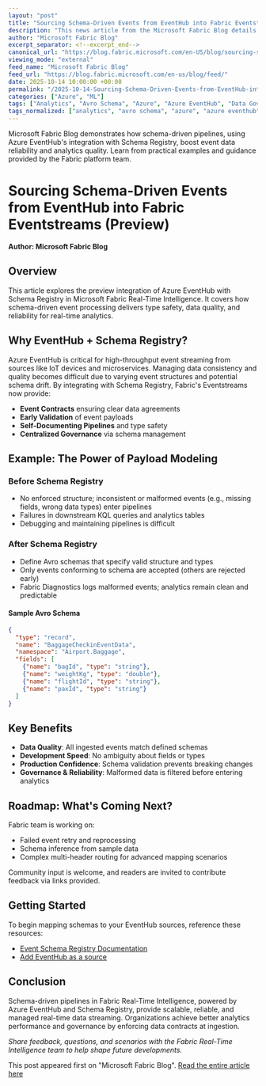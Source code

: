 ```yaml
---
layout: "post"
title: "Sourcing Schema-Driven Events from EventHub into Fabric Eventstreams (Preview)"
description: "This news article from the Microsoft Fabric Blog details how Azure EventHub now integrates with Schema Registry in Fabric Real-Time Intelligence. The piece explains the benefits of schema-driven, type-safe event processing, showing how schema validation at ingestion strengthens data quality, analytics reliability, and operational governance. It highlights scenarios, design motivations, example event payloads, and links to documentation for getting started."
author: "Microsoft Fabric Blog"
excerpt_separator: <!--excerpt_end-->
canonical_url: "https://blog.fabric.microsoft.com/en-US/blog/sourcing-schema-driven-events-from-eventhub-into-fabric-eventstreams-preview/"
viewing_mode: "external"
feed_name: "Microsoft Fabric Blog"
feed_url: "https://blog.fabric.microsoft.com/en-us/blog/feed/"
date: 2025-10-14 10:00:00 +00:00
permalink: "/2025-10-14-Sourcing-Schema-Driven-Events-from-EventHub-into-Fabric-Eventstreams-Preview.html"
categories: ["Azure", "ML"]
tags: ["Analytics", "Avro Schema", "Azure", "Azure EventHub", "Data Governance", "Data Quality", "Event Processing", "Eventhouse", "Eventstream", "KQL", "Microsoft Fabric", "ML", "News", "Payload Modeling", "Pipeline Validation", "Real Time Intelligence", "Schema Registry", "Type Safety"]
tags_normalized: ["analytics", "avro schema", "azure", "azure eventhub", "data governance", "data quality", "event processing", "eventhouse", "eventstream", "kql", "microsoft fabric", "ml", "news", "payload modeling", "pipeline validation", "real time intelligence", "schema registry", "type safety"]
---
```


Microsoft Fabric Blog demonstrates how schema-driven pipelines, using Azure EventHub's integration with Schema Registry, boost event data reliability and analytics quality. Learn from practical examples and guidance provided by the Fabric platform team.<!--excerpt_end-->

# Sourcing Schema-Driven Events from EventHub into Fabric Eventstreams (Preview)

**Author: Microsoft Fabric Blog**

## Overview

This article explores the preview integration of Azure EventHub with Schema Registry in Microsoft Fabric Real-Time Intelligence. It covers how schema-driven event processing delivers type safety, data quality, and reliability for real-time analytics.

## Why EventHub + Schema Registry?

Azure EventHub is critical for high-throughput event streaming from sources like IoT devices and microservices. Managing data consistency and quality becomes difficult due to varying event structures and potential schema drift. By integrating with Schema Registry, Fabric's Eventstreams now provide:

- **Event Contracts** ensuring clear data agreements
- **Early Validation** of event payloads
- **Self-Documenting Pipelines** and type safety
- **Centralized Governance** via schema management

## Example: The Power of Payload Modeling

### Before Schema Registry

- No enforced structure; inconsistent or malformed events (e.g., missing fields, wrong data types) enter pipelines
- Failures in downstream KQL queries and analytics tables
- Debugging and maintaining pipelines is difficult

### After Schema Registry

- Define Avro schemas that specify valid structure and types
- Only events conforming to schema are accepted (others are rejected early)
- Fabric Diagnostics logs malformed events; analytics remain clean and predictable

#### Sample Avro Schema

```json
{
  "type": "record",
  "name": "BaggageCheckinEventData",
  "namespace": "Airport.Baggage",
  "fields": [
    {"name": "bagId", "type": "string"},
    {"name": "weightKg", "type": "double"},
    {"name": "flightId", "type": "string"},
    {"name": "paxId", "type": "string"}
  ]
}
```

## Key Benefits

- **Data Quality**: All ingested events match defined schemas
- **Development Speed**: No ambiguity about fields or types
- **Production Confidence**: Schema validation prevents breaking changes
- **Governance & Reliability**: Malformed data is filtered before entering analytics

## Roadmap: What's Coming Next?

Fabric team is working on:

- Failed event retry and reprocessing
- Schema inference from sample data
- Complex multi-header routing for advanced mapping scenarios

Community input is welcome, and readers are invited to contribute feedback via links provided.

## Getting Started

To begin mapping schemas to your EventHub sources, reference these resources:

- [Event Schema Registry Documentation](https://learn.microsoft.com/fabric/real-time-intelligence/schema-sets/schema-registry-overview)
- [Add EventHub as a source](https://learn.microsoft.com/fabric/real-time-intelligence/event-streams/add-source-azure-event-hubs?branch=pr-en-us-10586&pivots=extended-features)

## Conclusion

Schema-driven pipelines in Fabric Real-Time Intelligence, powered by Azure EventHub and Schema Registry, provide scalable, reliable, and managed real-time data streaming. Organizations achieve better analytics performance and governance by enforcing data contracts at ingestion.

*Share feedback, questions, and scenarios with the Fabric Real-Time Intelligence team to help shape future developments.*

This post appeared first on "Microsoft Fabric Blog". [Read the entire article here](https://blog.fabric.microsoft.com/en-US/blog/sourcing-schema-driven-events-from-eventhub-into-fabric-eventstreams-preview/)
